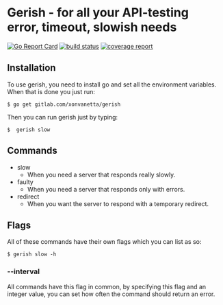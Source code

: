# Gerish - for all your API-testing error, timeout, slowish needs
[![Go Report Card](https://goreportcard.com/badge/gitlab.com/xonvanetta/gerish)]()
[![build status](https://gitlab.com/xonvanetta/gerish/badges/master/build.svg)](https://gitlab.com/xonvanetta/gerish/commits/master)
[![coverage report](https://gitlab.com/xonvanetta/gerish/badges/master/coverage.svg)](https://gitlab.com/xonvanetta/gerish/commits/master)

## Installation
To use gerish, you need to install go and set all the environment variables.
When that is done you just run:
``` 
$ go get gitlab.com/xonvanetta/gerish
```

Then you can run gerish just by typing:
```
$  gerish slow
``` 
## Commands

- slow
  - When you need a server that responds really slowly.
- faulty
  - When you need a server that responds only with errors.
- redirect
  - When you want the server to respond with a temporary redirect.

## Flags
All of these commands have their own flags which you can list as so:
``` 
$ gerish slow -h
``` 

### --interval
All commands have this flag in common, by specifying this flag and an integer value, you can set how often the command should return an error.